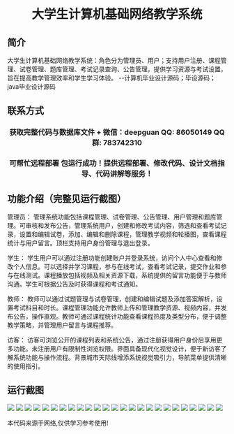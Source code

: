 <p><h1 align="center">大学生计算机基础网络教学系统</h1></p>

## 简介
大学生计算机基础网络教学系统：角色分为管理员、用户；支持用户注册、课程管理、试卷管理、题库管理、考试记录查询、公告管理，提供学习资源与考试设置，旨在提高教学管理效率和学生学习体验。    --计算机毕业设计源码；毕设源码；java毕业设计源码


## 联系方式
<p><h3 align="center">获取完整代码与数据库文件 + 微信：deepguan QQ: 86050149 QQ群: 783742310</h3></p>
<p><h3 align="center">可帮忙远程部署 包运行成功！提供远程部署、修改代码、设计文档指导、代码讲解等服务！</h3></p>

## 功能介绍（完整见运行截图）
管理员： 管理系统功能包括课程管理、试卷管理、公告管理、用户管理和题库管理。可审核和发布公告，管理系统用户，创建和修改考试内容，筛选和查看考试记录，设置和编辑试卷，添加、编辑和删除课程，管理教学视频和轮播图，查看课程统计与用户留言。顶栏支持用户身份管理与退出登录。

学生： 学生用户可以通过注册功能创建账户并登录系统，访问个人中心查看和修改个人信息。可以选择并学习课程，参与在线考试，查看考试记录，提交作业和参与在线测试。课程播放包括视频及相关资源下载，系统提供的留言功能便于与教师沟通。学生可根据公告及时获得课程和考试通知。

教师： 教师可以通过试题管理与试卷管理，创建和编辑试题及添加答案解析，设置考试科目和时长。课程管理功能允许教师上传和管理教学资源、视频内容，并发布公告，操作直观。教师可通过课程统计功能查看课程热度及类型分布，便于调整教学策略，并管理用户留言与课程推荐。

访客： 访客可浏览公开的课程列表和系统公告，通过注册获得用户身份后享用更多功能。未注册用户有限制性浏览权限。界面具备现代化视觉设计，便于新访客了解系统功能与操作流程。背景城市天际线增添系统视觉吸引力，导航菜单提供清晰的使用指引。


## 运行截图
![](img/001.jpg)
![](img/002.jpg)
![](img/003.jpg)
![](img/004.jpg)
![](img/005.jpg)
![](img/006.jpg)
![](img/007.jpg)
![](img/008.jpg)
![](img/009.jpg)
![](img/010.jpg)
![](img/011.jpg)
![](img/012.jpg)
![](img/013.jpg)
![](img/014.jpg)
![](img/015.jpg)
![](img/016.jpg)
![](img/017.jpg)
![](img/018.jpg)
![](img/019.jpg)
![](img/020.jpg)
![](img/021.jpg)
![](img/022.jpg)
![](img/023.jpg)
![](img/024.jpg)
![](img/025.jpg)

<p>本代码来源于网络,仅供学习参考使用!</p>
